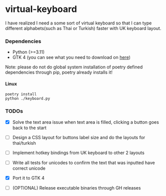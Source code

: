 # virtual-keyboard

I have realized I need a some sort of virtual keyboard so that I can type different alphabets(such as Thai or Turkish) faster with UK keyboard layout.

### Dependencies

- Python (>=3.11)
- GTK 4 (you can see what you need to download on [here](https://gnome.pages.gitlab.gnome.org/pygobject/getting_started.html))

Note: please do not do global system installation of poetry defined dependencies through pip, poetry already installs it!

#### Linux

```shell
poetry install
python ./keyboard.py
```

### TODOs

- [X] Solve the text area issue when text area is filled, clicking a button goes back to the start
- [ ] Design a CSS layout for buttons label size and do the layouts for thai/turkish
- [ ] Implement hotkey bindings from UK keyboard to other 2 layouts
- [ ] Write all tests for unicodes to confirm the text that was inputted have correct unicode
- [X] Port it to GTK 4
- [ ] (OPTIONAL) Release executable binaries through GH releases

